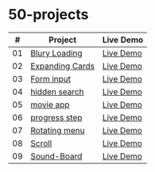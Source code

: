 # 50-projects
|  #  | Project                                                                                                                     | Live Demo                                                                         |
| :-: | --------------------------------------------------------------------------------------------------------------------------- | --------------------------------------------------------------------------------- |
| 01  | [Blury Loading](https://github.com/RutvikMori18/50-projects/tree/master/blury%20loading)                             | [Live Demo](https://605640ad96e97a90e93cc4d5--lucid-allen-4bd49b.netlify.app/)  
| 02  | [Expanding Cards](https://github.com/RutvikMori18/50-projects/tree/master/card%20expanding)                             | [Live Demo](https://vigorous-shockley-4b737b.netlify.app/)  
| 03  | [Form input](https://github.com/RutvikMori18/50-projects/tree/master/form%20input)                             | [Live Demo](https://forminput.netlify.app/) 
| 04  | [hidden search](https://github.com/RutvikMori18/50-projects/tree/master/hiddden%20search)                             | [Live Demo](https://lucid-allen.netlify.app/) 
| 05  | [movie app](https://github.com/RutvikMori18/50-projects/tree/master/movie%20app)                                        | [Live Demo](https://lucid-allen-4bd49b.netlify.app/)
| 06  | [progress step](https://github.com/RutvikMori18/50-projects/tree/master/progress%20step)                                        | [Live Demo](https://progresstep.netlify.app/)
| 07  | [Rotating menu](https://github.com/RutvikMori18/50-projects/tree/master/rotation%20menu%20empty)                                        | [Live Demo](https://rotatingmenu.netlify.app/)
| 08  | [Scroll](https://github.com/RutvikMori18/50-projects/tree/master/scroll)                                        | [Live Demo](https://scrollmenu.netlify.app/)
| 09  | [Sound-Board](https://github.com/RutvikMori18/50-projects/tree/master/sound%20board)                                        | [Live Demo](https://admiring-ardinghelli-f1e4c5.netlify.app/)
